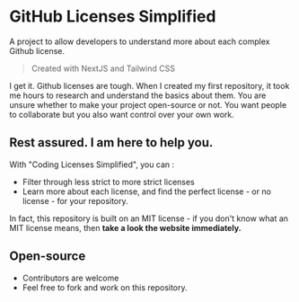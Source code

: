 # GitHub Licenses Simplified
A project to allow developers to understand more about each complex Github license. 

> Created with NextJS and Tailwind CSS

I get it. Github licenses are tough. When I created my first repository, it took me hours to research and understand the basics about them. 
You are unsure whether to make your project open-source or not. You want people to collaborate but you also want control over your own work.


## Rest assured. I am here to help you. 
With "Coding Licenses Simplified", you can :

- Filter through less strict to more strict licenses </li>
- Learn more about each license, and find the perfect license - or no license - for your repository. </li> 

  
In fact, this repository is built on an MIT license - if you don't know what an MIT license means, then **take a look the website immediately.**

## Open-source
<ul>
  <li> Contributors are welcome </li>
  <li> Feel free to fork and work on this repository. </li>
</ul>
